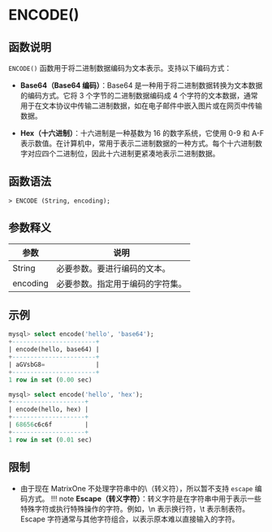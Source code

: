 # **ENCODE()**

## **函数说明**

`ENCODE()` 函数用于将二进制数据编码为文本表示。支持以下编码方式：

 - **Base64（Base64 编码）**：Base64 是一种用于将二进制数据转换为文本数据的编码方式。它将 3 个字节的二进制数据编码成 4 个字符的文本数据，通常用于在文本协议中传输二进制数据，如在电子邮件中嵌入图片或在网页中传输数据。

- **Hex（十六进制）**：十六进制是一种基数为 16 的数字系统，它使用 0-9 和 A-F 表示数值。在计算机中，常用于表示二进制数据的一种方式。每个十六进制数字对应四个二进制位，因此十六进制更紧凑地表示二进制数据。

## **函数语法**

```
> ENCODE (String, encoding);
```

## **参数释义**

|  参数             | 说明                           |
|  --------------- | ------------------------------ |
| String           | 必要参数。要进行编码的文本。        |
| encoding         | 必要参数。指定用于编码的字符集。    |

## **示例**

```SQL
mysql> select encode('hello', 'base64');
+-----------------------+
| encode(hello, base64) |
+-----------------------+
| aGVsbG8=              |
+-----------------------+
1 row in set (0.00 sec)

mysql> select encode('hello', 'hex');
+--------------------+
| encode(hello, hex) |
+--------------------+
| 68656c6c6f         |
+--------------------+
1 row in set (0.01 sec)

```

## **限制**

- 由于现在 MatrixOne 不处理字符串中的\（转义符），所以暂不支持 `escape` 编码方式。
!!! note
    **Escape（转义字符）**：转义字符是在字符串中用于表示一些特殊字符或执行特殊操作的字符。例如，\n 表示换行符，\t 表示制表符。Escape 字符通常与其他字符组合，以表示原本难以直接输入的字符。
